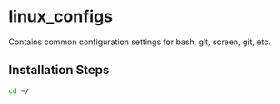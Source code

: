 # linux_configs
Contains common configuration settings for bash, git, screen, git, etc.

## Installation Steps
```bash
cd ~/
```
